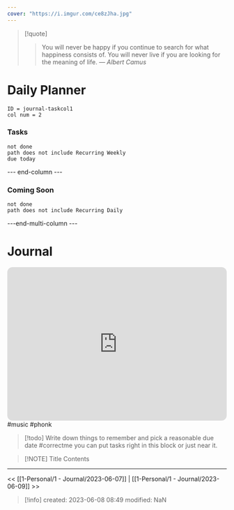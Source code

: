 ```yaml
---
cover: "https://i.imgur.com/ce8zJha.jpg"
---
```



>[!quote]
 >> You will never be happy if you continue to search for what happiness consists of. You will never live if you are looking for the meaning of life.
> — <cite>Albert Camus</cite>

# Daily Planner
```start-multi-column
ID = journal-taskcol1
col num = 2
```
### Tasks
```tasks
not done
path does not include Recurring Weekly
due today
```
--- end-column ---
### Coming Soon
```tasks
not done 
path does not include Recurring Daily
```
---end-multi-column ---
# Journal

<iframe style="border-radius:12px" src="https://open.spotify.com/embed/track/2biZJ6YK8Pz1bUby8VDV3Q?utm_source=generator" width="100%" height="352" frameBorder="0" allowfullscreen="" allow="autoplay; clipboard-write; encrypted-media; fullscreen; picture-in-picture" loading="lazy"></iframe>
#music #phonk




> [!todo] 
>  Write down things to remember and pick a reasonable due date
>  #correctme you can put tasks right in this block or just near it.  

> [!NOTE] Title
> Contents
---
<< [[1-Personal/1 - Journal/2023-06-07]] | [[1-Personal/1 - Journal/2023-06-09]] >>

> [!info]
>  created: 2023-06-08 08:49
>  modified: NaN